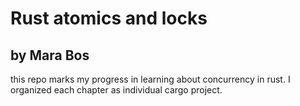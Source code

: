 # Rust atomics and locks
## by Mara Bos

this repo marks my progress in learning about concurrency in rust.
I organized each chapter as individual cargo project.
